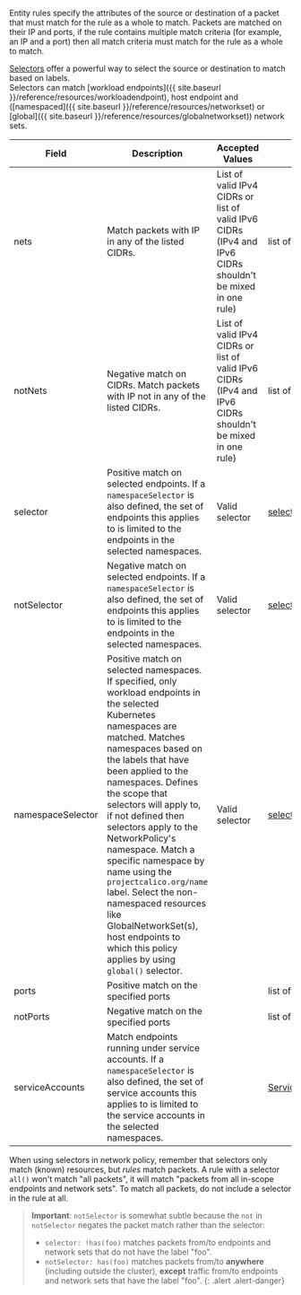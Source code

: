 Entity rules specify the attributes of the source or destination of a packet that must match for the rule as a whole 
to match.  Packets are matched on their IP and ports, if the rule contains multiple match criteria (for example, an 
IP and a port) then all match criteria must match for the rule as a whole to match.

[Selectors](#selectors) offer a powerful way to select the source or destination to match based on labels.  
Selectors can match [workload endpoints]({{ site.baseurl }}/reference/resources/workloadendpoint), host endpoint and 
([namespaced]({{ site.baseurl }}/reference/resources/networkset) or
[global]({{ site.baseurl }}/reference/resources/globalnetworkset)) network sets.  

| Field       | Description                 | Accepted Values   | Schema | Default    |
|-------------|-----------------------------|-------------------|--------|------------|
| nets                  | Match packets with IP in any of the listed CIDRs. | List of valid IPv4 CIDRs or list of valid IPv6 CIDRs (IPv4 and IPv6 CIDRs shouldn't be mixed in one rule)  | list of cidrs |
| notNets               | Negative match on CIDRs. Match packets with IP not in any of the listed CIDRs. | List of valid IPv4 CIDRs or list of valid IPv6 CIDRs (IPv4 and IPv6 CIDRs shouldn't be mixed in one rule) | list of cidrs |
| selector    | Positive match on selected endpoints. If a `namespaceSelector` is also defined, the set of endpoints this applies to is limited to the endpoints in the selected namespaces. | Valid selector | [selector](#selectors) | |
| notSelector | Negative match on selected endpoints. If a `namespaceSelector` is also defined, the set of endpoints this applies to is limited to the endpoints in the selected namespaces. | Valid selector | [selector](#selectors) | |
| namespaceSelector | Positive match on selected namespaces. If specified, only workload endpoints in the selected Kubernetes namespaces are matched. Matches namespaces based on the labels that have been applied to the namespaces. Defines the scope that selectors will apply to, if not defined then selectors apply to the NetworkPolicy's namespace. Match a specific namespace by name using the `projectcalico.org/name` label. Select the non-namespaced resources like GlobalNetworkSet(s), host endpoints to which this policy applies by using `global()` selector. | Valid selector | [selector](#selectors) | |
| ports | Positive match on the specified ports | | list of [ports](#ports) | |
| notPorts | Negative match on the specified ports | | list of [ports](#ports) | |
| serviceAccounts | Match endpoints running under service accounts. If a `namespaceSelector` is also defined, the set of service accounts this applies to is limited to the service accounts in the selected namespaces. | | [ServiceAccountMatch](#serviceaccountmatch) | |

When using selectors in network policy, remember that selectors only match (known) resources, but _rules_ match
packets. A rule with a selector `all()` won't match "all packets", it will match "packets from all in-scope 
endpoints and network sets".  To match all packets, do not include a selector in the rule at all.

> **Important**: `notSelector` is somewhat subtle because the `not` in `notSelector` negates the packet match 
> rather than the selector:
> 
> * `selector: !has(foo)` matches packets from/to endpoints and network sets that do not have the label "foo".
> * `notSelector: has(foo)` matches packets from/to **anywhere** (including outside the cluster), **except** traffic from/to endpoints and network sets that have the label "foo".
{: .alert .alert-danger}
